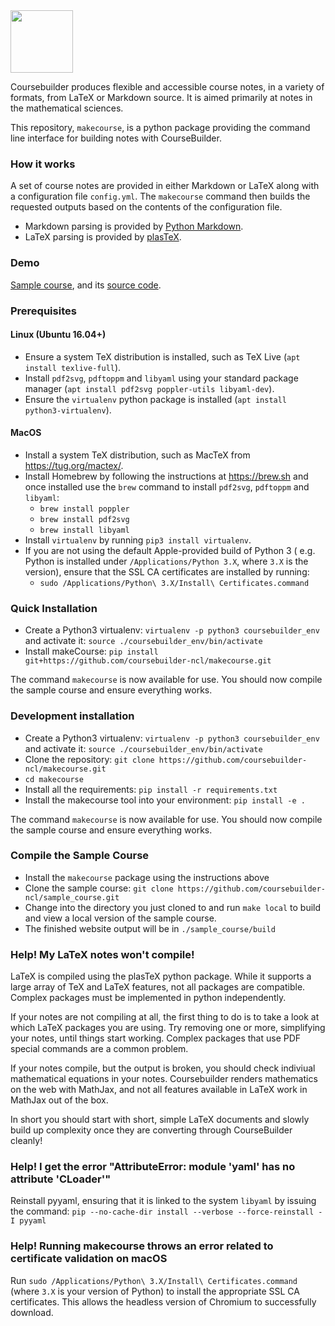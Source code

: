 <img src="https://mas-coursebuild.ncl.ac.uk/lti/images/coursebuilder_icon_512.png" width="100">

Coursebuilder produces flexible and accessible course notes, in a variety of formats, from LaTeX or Markdown source. It is aimed primarily at notes in the mathematical sciences.

This repository, `makecourse`, is a python package providing the command line interface for building notes with CourseBuilder.

### How it works
A set of course notes are provided in either Markdown or LaTeX along with a configuration file `config.yml`. The `makecourse` command then builds the requested outputs based on the contents of the configuration file.

* Markdown parsing is provided by [Python Markdown](https://github.com/Python-Markdown/markdown).
* LaTeX parsing is provided by [plasTeX](https://github.com/plastex/plastex).

### Demo

[Sample course](https://coursebuilder-ncl.github.io/sample_course/SAM0000/2020/default/), and its [source code](https://github.com/coursebuilder-ncl/sample_course).

### Prerequisites
#### Linux (Ubuntu 16.04+)
 * Ensure a system TeX distribution is installed, such as TeX Live (`apt install texlive-full`).
 * Install `pdf2svg`, `pdftoppm` and `libyaml` using your standard package manager (`apt install pdf2svg poppler-utils libyaml-dev`).
 * Ensure the `virtualenv` python package is installed (`apt install python3-virtualenv`).
 
#### MacOS
* Install a system TeX distribution, such as MacTeX from https://tug.org/mactex/.
* Install Homebrew by following the instructions at https://brew.sh and once installed use the `brew` command to install `pdf2svg`, `pdftoppm` and `libyaml`:
  - `brew install poppler`
  - `brew install pdf2svg`
  - `brew install libyaml`
* Install `virtualenv` by running `pip3 install virtualenv`.
* If you are not using the default Apple-provided build of Python 3 ( e.g. Python is installed under `/Applications/Python 3.X`, where `3.X` is the version),
  ensure that the SSL CA certificates are installed by running:
    - `sudo /Applications/Python\ 3.X/Install\ Certificates.command`

### Quick Installation
 * Create a Python3 virtualenv: `virtualenv -p python3 coursebuilder_env` and activate it: `source ./coursebuilder_env/bin/activate`
 * Install makeCourse: `pip install git+https://github.com/coursebuilder-ncl/makecourse.git`

The command `makecourse` is now available for use. You should now compile the sample course and ensure everything works.

### Development installation
 * Create a Python3 virtualenv: `virtualenv -p python3 coursebuilder_env` and activate it: `source ./coursebuilder_env/bin/activate`
 * Clone the repository: `git clone https://github.com/coursebuilder-ncl/makecourse.git`
 * `cd makecourse`
 * Install all the requirements: `pip install -r requirements.txt`
 * Install the makecourse tool into your environment: `pip install -e .`

The command `makecourse` is now available for use. You should now compile the sample course and ensure everything works.

### Compile the Sample Course
 * Install the `makecourse` package using the instructions above
 * Clone the sample course: `git clone https://github.com/coursebuilder-ncl/sample_course.git`
 * Change into the directory you just cloned to and run `make local` to build and view a local version of the sample course.
 * The finished website output will be in `./sample_course/build`
 
### Help! My LaTeX notes won't compile!

LaTeX is compiled using the plasTeX python package. While it supports a large array of TeX and LaTeX features, not all packages are compatible. Complex packages must be implemented in python independently.

If your notes are not compiling at all, the first thing to do is to take a look at which LaTeX packages you are using. Try removing one or more, simplifying your notes, until things start working. Complex packages that use PDF special commands are a common problem.

If your notes compile, but the output is broken, you should check indiviual mathematical equations in your notes. Coursebuilder renders mathematics on the web with MathJax, and not all features available in LaTeX work in MathJax out of the box.

In short you should start with short, simple LaTeX documents and slowly build up complexity once they are converting through CourseBuilder cleanly!

### Help! I get the error "AttributeError: module 'yaml' has no attribute 'CLoader'"

Reinstall pyyaml, ensuring that it is linked to the system `libyaml` by issuing the command: `pip --no-cache-dir install --verbose --force-reinstall -I pyyaml`

### Help! Running makecourse throws an error related to certificate validation on macOS

Run `sudo /Applications/Python\ 3.X/Install\ Certificates.command` (where `3.X` is your version of Python) to install the appropriate SSL CA certificates. This allows the headless version of Chromium to successfully download.
